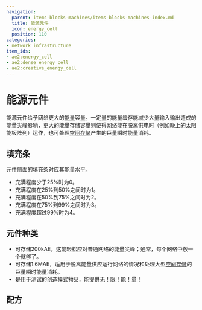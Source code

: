 ```yaml
---
navigation:
  parent: items-blocks-machines/items-blocks-machines-index.md
  title: 能源元件
  icon: energy_cell
  position: 110
categories:
- network infrastructure
item_ids:
- ae2:energy_cell
- ae2:dense_energy_cell
- ae2:creative_energy_cell
---
```


# 能源元件

<Row gap="20">
  <BlockImage id="energy_cell" scale="8" p:fullness="4" />

  <BlockImage id="dense_energy_cell" scale="8" p:fullness="4" />

  <BlockImage id="creative_energy_cell" scale="8" />
</Row>

能源元件给予网络更大的[能量](../ae2-mechanics/energy.md)容量。一定量的能量缓存能减少大量输入输出造成的能量尖峰影响，更大的能量存储容量则使得网络能在脱离供电时（例如晚上的太阳能板阵列）运作，也可处理[空间存储](../ae2-mechanics/spatial-io.md)产生的巨量瞬时能量消耗。

## 填充条

<Row>
<BlockImage id="energy_cell" scale="4" p:fullness="0" />
<BlockImage id="energy_cell" scale="4" p:fullness="1" />
<BlockImage id="energy_cell" scale="4" p:fullness="2" />
<BlockImage id="energy_cell" scale="4" p:fullness="3" />
<BlockImage id="energy_cell" scale="4" p:fullness="4" />
</Row>

元件侧面的填充条对应其能量水平。

*   充满程度少于25%时为0。
*   充满程度在25%到50%之间时为1。
*   充满程度在50%到75%之间时为2。
*   充满程度在75%到99%之间时为3。
*   充满程度超过99%时为4。

## 元件种类

*   <ItemLink id="energy_cell" />可存储200kAE，这能轻松应对普通网络的能量尖峰；通常，每个网络中放一个就够了。
*   <ItemLink id="dense_energy_cell" />可存储1.6MAE，适用于脱离能量供应运行网络的情况和处理大型[空间存储](spatial-io.md)的巨量瞬时能量消耗。
*   <ItemLink id="creative_energy_cell" />是用于测试的创造模式物品，能提供无！限！能！量！

## 配方

<Row>
  <RecipeFor id="energy_cell" />

  <RecipeFor id="dense_energy_cell" />
</Row>
